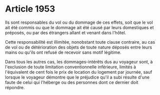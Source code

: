 # Article 1953

Ils sont responsables du vol ou du dommage de ces effets, soit que le vol ait été commis ou que le dommage ait été causé par leurs domestiques et préposés, ou par des étrangers allant et venant dans l'hôtel.

Cette responsabilité est illimitée, nonobstant toute clause contraire, au cas de vol ou de détérioration des objets de toute nature déposés entre leurs mains ou qu'ils ont refusé de recevoir sans motif légitime.

Dans tous les autres cas, les dommages-intérêts dus au voyageur sont, à l'exclusion de toute limitation conventionnelle inférieure, limités à l'équivalent de cent fois le prix de location du logement par journée, sauf lorsque le voyageur démontre que le préjudice qu'il a subi résulte d'une faute de celui qui l'héberge ou des personnes dont ce dernier doit répondre.
